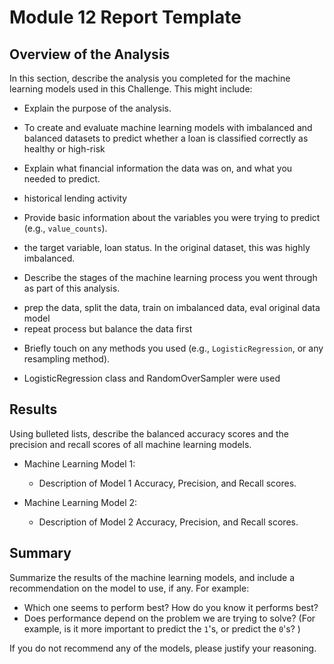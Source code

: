 # Module 12 Report Template

## Overview of the Analysis

In this section, describe the analysis you completed for the machine learning models used in this Challenge. This might include:

* Explain the purpose of the analysis.
- To create and evaluate machine learning models with imbalanced and balanced datasets to predict whether a loan is classified correctly as healthy or high-risk
* Explain what financial information the data was on, and what you needed to predict.
- historical lending activity
* Provide basic information about the variables you were trying to predict (e.g., `value_counts`).
- the target variable, loan status. In the original dataset, this was highly imbalanced. 
* Describe the stages of the machine learning process you went through as part of this analysis.
- prep the data, split the data, train on imbalanced data, eval original data model
- repeat process but balance the data first
* Briefly touch on any methods you used (e.g., `LogisticRegression`, or any resampling method).
- LogisticRegression class and RandomOverSampler were used

## Results

Using bulleted lists, describe the balanced accuracy scores and the precision and recall scores of all machine learning models.

* Machine Learning Model 1:
  * Description of Model 1 Accuracy, Precision, and Recall scores.



* Machine Learning Model 2:
  * Description of Model 2 Accuracy, Precision, and Recall scores.

## Summary

Summarize the results of the machine learning models, and include a recommendation on the model to use, if any. For example:
* Which one seems to perform best? How do you know it performs best?
* Does performance depend on the problem we are trying to solve? (For example, is it more important to predict the `1`'s, or predict the `0`'s? )

If you do not recommend any of the models, please justify your reasoning.
